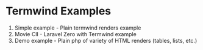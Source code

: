 # Termwind Examples

1. Simple example - Plain termwind renders example
2. Movie ClI - Laravel Zero with Termwind example
3. Demo example - Plain php of variety of HTML renders (tables, lists, etc.)